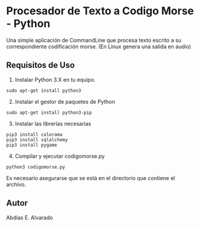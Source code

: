 # Procesador de Texto a Codigo Morse - Python
Una simple aplicación de CommandLine que procesa texto escrito a su correspondiente codificación morse. (En Linux genera una salida en audio)

## Requisitos de Uso
1. Instalar Python 3.X en tu equipo.
```
sudo apt-get install python3
```
2. Instalar el gestor de paquetes de Python
```
sudo apt-get install python3-pip
```
3. Instalar las librerías necesarias
```
pip3 install colorama
pip3 install sqlalchemy
pip3 install pygame
```
4. Compilar y ejecutar codigomorse.py
```
python3 codigomorse.py
```

Es necesario asegurarse que se está en el directorio que contiene el archivo.

## Autor
Abdias E. Alvarado
